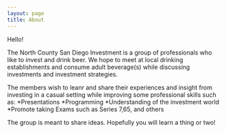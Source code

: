 ```yaml
---
layout: page
title: About
---
```




Hello!

The North County San Diego Investment is a group of professionals who like to invest and drink beer.
We hope to meet at local drinking establishments and consume adult beverage(s) while discussing investments and investment strategies.

The members wish to leanr and share their experiences and insight from investing in a casual setting while improving some professional skills such as:
*Presentations
*Programming
*Understanding of the investment world
*Promote taking Exams such as Series 7,65, and others

The group is meant to share ideas. Hopefully you will learn a thing or two!


